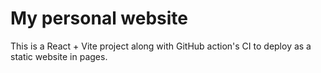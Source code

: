 # My personal website

This is a React + Vite project along with GitHub action's CI to deploy as a static website in pages.
